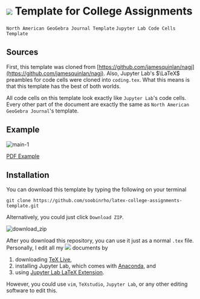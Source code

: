 # <img src="https://render.githubusercontent.com/render/math?math=\LaTeX"> Template for College Assignments
`North American GeoGebra Journal Template` 
`Jupyter Lab Code Cells Template`

## Sources
First, this template was cloned from [https://github.com/jamesquinlan/nagj](https://github.com/jamesquinlan/nagj). 
Also, Jupyter Lab's $\LaTeX$ preambles for
code cells were cloned into `coding.tex`.
What this means is that this template has
the best of both worlds. 

All code cells on this template look exactly like `Jupyter Lab`'s
code cells. Every other part of the document
are exactly the same as `North American GeoGebra Journal`'s template.

## Example
![main-1](https://user-images.githubusercontent.com/19341857/174743079-0a478602-9bb4-480c-99ab-0726a9a4e017.png)

 [PDF Example](main.pdf) 

## Installation
You can download this template by typing the following on your terminal

```
git clone https://github.com/soobinrho/latex-college-assignments-template.git
```

Alternatively, you could just click `Download ZIP`.

![download_zip](https://user-images.githubusercontent.com/19341857/174744769-fe72cf22-630e-48e8-8a05-eae448b0e858.jpg)

After you download this repository, you can use it just as a normal `.tex` file. 
Personally, I edit all my <img src="https://render.githubusercontent.com/render/math?math=\LaTeX">
documents by
1. downloading [TeX Live](https://www.tug.org/texlive/),
2. installing Jupyter Lab, which comes with [Anaconda](https://www.anaconda.com/), and
3. using [Jupyter Lab LaTeX Extension](https://github.com/jupyterlab/jupyterlab-latex).

However, you could use `vim`, `TeXstudio`, `Jupyter Lab`, or any other
editing software to edit this.
